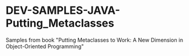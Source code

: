 DEV-SAMPLES-JAVA-Putting_Metaclasses
====================================

Samples from book "Putting Metaclasses to Work: A New Dimension in Object-Oriented Programming"
